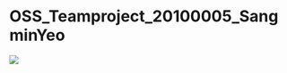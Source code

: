 # OSS_Teamproject_20100005_SangminYeo
<img src="https://img.shields.io/badge/Python 3.9.13-3776AB?style=for-the-badge&logo=Python&logoColor=white">

